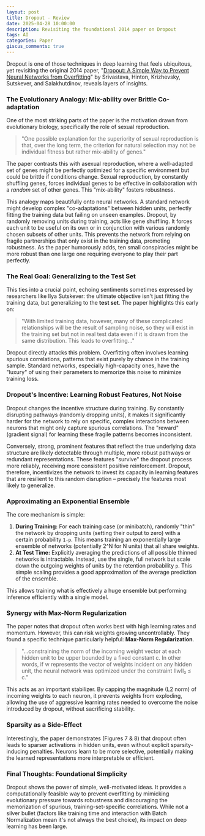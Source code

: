 ```yaml
---
layout: post
title: Dropout - Review
date: 2025-04-28 10:00:00
description: Revisiting the foundational 2014 paper on Dropout
tags: AI
categories: Paper
giscus_comments: true
---
```


Dropout is one of those techniques in deep learning that feels ubiquitous, yet revisiting the original 2014 paper, "[Dropout: A Simple Way to Prevent Neural Networks from Overfitting](https://jmlr.org/papers/v15/srivastava14a.html)" by Srivastava, Hinton, Krizhevsky, Sutskever, and Salakhutdinov, reveals layers of insights.

### The Evolutionary Analogy: Mix-ability over Brittle Co-adaptation

One of the most striking parts of the paper is the motivation drawn from evolutionary biology, specifically the role of sexual reproduction.

> "One possible explanation for the superiority of sexual reproduction is that, over the long term, the criterion for natural selection may not be individual fitness but rather mix-ability of genes."

The paper contrasts this with asexual reproduction, where a well-adapted set of genes might be perfectly optimized for a specific environment but could be brittle if conditions change. Sexual reproduction, by constantly shuffling genes, forces individual genes to be effective in collaboration with a *random* set of other genes. This "mix-ability" fosters robustness.

This analogy maps beautifully onto neural networks. A standard network might develop complex "co-adaptations" between hidden units, perfectly fitting the training data but failing on unseen examples. Dropout, by randomly removing units during training, acts like gene shuffling. It forces each unit to be useful on its own or in conjunction with various randomly chosen subsets of other units. This prevents the network from relying on fragile partnerships that only exist in the training data, promoting robustness. As the paper humorously adds, ten small conspiracies might be more robust than one large one requiring everyone to play their part perfectly.

### The Real Goal: Generalizing to the Test Set

This ties into a crucial point, echoing sentiments sometimes expressed by researchers like Ilya Sutskever: the ultimate objective isn't just fitting the training data, but generalizing to the **test set**. The paper highlights this early on:

> "With limited training data, however, many of these complicated relationships will be the result of sampling noise, so they will exist in the training set but not in real test data even if it is drawn from the same distribution. This leads to overfitting..."

Dropout directly attacks this problem. Overfitting often involves learning spurious correlations, patterns that exist purely by chance in the training sample. Standard networks, especially high-capacity ones, have the "luxury" of using their parameters to memorize this noise to minimize training loss.

### Dropout's Incentive: Learning Robust Features, Not Noise

Dropout changes the incentive structure during training. By constantly disrupting pathways (randomly dropping units), it makes it significantly harder for the network to rely on specific, complex interactions between neurons that might only capture spurious correlations. The "reward" (gradient signal) for learning these fragile patterns becomes inconsistent.

Conversely, strong, prominent features that reflect the true underlying data structure are likely detectable through multiple, more robust pathways or redundant representations. These features "survive" the dropout process more reliably, receiving more consistent positive reinforcement. Dropout, therefore, incentivizes the network to invest its capacity in learning features that are resilient to this random disruption – precisely the features most likely to generalize.

### Approximating an Exponential Ensemble

The core mechanism is simple:
1.  **During Training:** For each training case (or minibatch), randomly "thin" the network by dropping units (setting their output to zero) with a certain probability `1-p`. This means training an exponentially large ensemble of networks (potentially 2^N for N units) that all share weights.
2.  **At Test Time:** Explicitly averaging the predictions of all possible thinned networks is intractable. Instead, use the single, full network but scale down the outgoing weights of units by the retention probability `p`. This simple scaling provides a good approximation of the average prediction of the ensemble.

This allows training what is effectively a huge ensemble but performing inference efficiently with a single model.

### Synergy with Max-Norm Regularization

The paper notes that dropout often works best with high learning rates and momentum. However, this can risk weights growing uncontrollably. They found a specific technique particularly helpful: **Max-Norm Regularization**.

> "...constraining the norm of the incoming weight vector at each hidden unit to be upper bounded by a fixed constant c. In other words, if w represents the vector of weights incident on any hidden unit, the neural network was optimized under the constraint IIwII₂ ≤ c."

This acts as an important stabilizer. By capping the magnitude (L2 norm) of incoming weights to each neuron, it prevents weights from exploding, allowing the use of aggressive learning rates needed to overcome the noise introduced by dropout, without sacrificing stability.

### Sparsity as a Side-Effect

Interestingly, the paper demonstrates (Figures 7 & 8) that dropout often leads to sparser activations in hidden units, even without explicit sparsity-inducing penalties. Neurons learn to be more selective, potentially making the learned representations more interpretable or efficient.

### Final Thoughts: Foundational Simplicity

Dropout shows the power of simple, well-motivated ideas. It provides a computationally feasible way to prevent overfitting by mimicking evolutionary pressure towards robustness and discouraging the memorization of spurious, training-set-specific correlations. While not a silver bullet (factors like training time and interaction with Batch Normalization mean it's not always the best choice), its impact on deep learning has been large.
